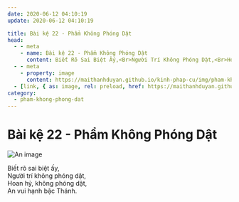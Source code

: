 ```yaml
---
date: 2020-06-12 04:10:19
update: 2020-06-12 04:10:19

title: Bài kệ 22 - Phẩm Không Phóng Dật
head:
  - - meta
    - name: Bài kệ 22 - Phẩm Không Phóng Dật
      content: Biết Rõ Sai Biệt Ấy,<Br>Người Trí Không Phóng Dật,<Br>Hoan Hỷ, Không Phóng Dật,<Br>An Vui Hạnh Bậc Thánh.<Br>
  - - meta
    - property: image
      content: https://maithanhduyan.github.io/kinh-phap-cu/img/pham-khong-phong-dat/pham-khong-phong-dat-022.jpg
  - [link, { as: image, rel: preload, href: https://maithanhduyan.github.io/kinh-phap-cu/img/pham-khong-phong-dat/pham-khong-phong-dat-022.jpg }]
category:
  - pham-khong-phong-dat
---
```


# Bài kệ 22 - Phẩm Không Phóng Dật

![An image](/img/pham-khong-phong-dat/pham-khong-phong-dat-022.jpg)

Biết rõ sai biệt ấy,<br>Người trí không phóng dật,<br>Hoan hỷ, không phóng dật,<br>An vui hạnh bậc Thánh.<br>
